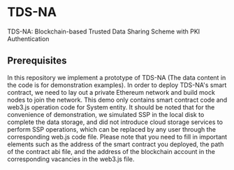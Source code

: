 # TDS-NA
TDS-NA: Blockchain-based Trusted Data Sharing Scheme with PKI Authentication
## Prerequisites
In this repository we implement a prototype of TDS-NA (The data content in the code is for demonstration examples).
In order to deploy TDS-NA's smart contract, we need to lay out a private Ethereum network and build mock nodes to join the network.
This demo only contains smart contract code and web3.js operation code for System entity.
It should be noted that for the convenience of demonstration, we simulated SSP in the local disk to complete the data storage, and did not introduce cloud storage services to perform SSP operations, which can be replaced by any user through the corresponding web.js code file. Please note that you need to fill in important elements such as the address of the smart contract you deployed, the path of the contract abi file, and the address of the blockchain account in the corresponding vacancies in the web3.js file.
